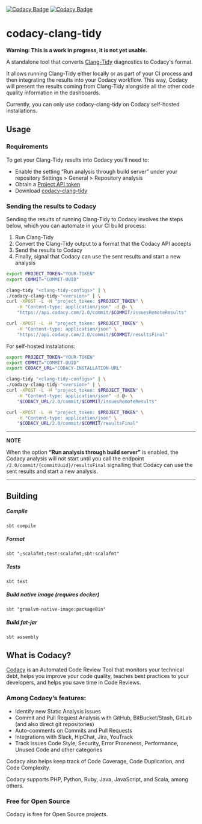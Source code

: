 [![Codacy Badge](https://api.codacy.com/project/badge/Grade/925c0ee779c34261b7d1c2935ca95ae5)](https://www.codacy.com/gh/codacy/codacy-clang-tidy?utm_source=github.com&utm_medium=referral&utm_content=codacy/codacy-clang-tidy&utm_campaign=Badge_Grade)
[![Codacy Badge](https://api.codacy.com/project/badge/Coverage/925c0ee779c34261b7d1c2935ca95ae5)](https://www.codacy.com/gh/codacy/codacy-clang-tidy?utm_source=github.com&utm_medium=referral&utm_content=codacy/codacy-clang-tidy&utm_campaign=Badge_Coverage)

# codacy-clang-tidy

**Warning: This is a work in progress, it is not yet usable.**

A standalone tool that converts [Clang-Tidy](https://clang.llvm.org/extra/clang-tidy/)
diagnostics to Codacy's format.

It allows running Clang-Tidy either locally or as part of your CI process and then integrating the results into your Codacy workflow. This way, Codacy will present the results coming from Clang-Tidy alongside all the other code quality information in the dashboards.

Currently, you can only use codacy-clang-tidy on Codacy self-hosted installations.

## Usage

### Requirements

To get your Clang-Tidy results into Codacy you'll need to:
- Enable the setting “Run analysis through build server” under your repository Settings > General > Repository analysis
- Obtain a [Project API token](https://support.codacy.com/hc/en-us/articles/207994675-Project-API)
- Download [codacy-clang-tidy](https://github.com/codacy/codacy-clang-tidy/releases)

### Sending the results to Codacy

Sending the results of running Clang-Tidy to Codacy involves the steps below, which you can automate in your CI build process:

1. Run Clang-Tidy
1. Convert the Clang-Tidy output to a format that the Codacy API accepts
1. Send the results to Codacy
1. Finally, signal that Codacy can use the sent results and start a new analysis


```bash
export PROJECT_TOKEN="YOUR-TOKEN"
export COMMIT="COMMIT-UUID"

clang-tidy "<clang-tidy-configs>" | \
./codacy-clang-tidy-"<version>" | \
curl -XPOST -L -H "project_token: $PROJECT_TOKEN" \
    -H "Content-type: application/json" -d @- \
    "https://api.codacy.com/2.0/commit/$COMMIT/issuesRemoteResults"

curl -XPOST -L -H "project_token: $PROJECT_TOKEN" \
	-H "Content-type: application/json" \
	"https://api.codacy.com/2.0/commit/$COMMIT/resultsFinal"
```

For self-hosted instalations:

```bash
export PROJECT_TOKEN="YOUR-TOKEN"
export COMMIT="COMMIT-UUID"
export CODACY_URL="CODACY-INSTALLATION-URL"

clang-tidy "<clang-tidy-configs>" | \
./codacy-clang-tidy-"<version>" | \
curl -XPOST -L -H "project_token: $PROJECT_TOKEN" \
    -H "Content-type: application/json" -d @- \
    "$CODACY_URL/2.0/commit/$COMMIT/issuesRemoteResults"

curl -XPOST -L -H "project_token: $PROJECT_TOKEN" \
	-H "Content-type: application/json" \
	"$CODACY_URL/2.0/commit/$COMMIT/resultsFinal"
```

---
**NOTE**

When the option **“Run analysis through build server”** is enabled, the Codacy analysis will not start until you call the endpoint `/2.0/commit/{commitUuid}/resultsFinal` signalling that Codacy can use the sent results and start a new analysis.

---

## Building

##### Compile

`sbt compile`

##### Format

`sbt ";scalafmt;test:scalafmt;sbt:scalafmt"`

##### Tests

`sbt test`

##### Build native image (requires docker)

`sbt "graalvm-native-image:packageBin"`

##### Build fat-jar

`sbt assembly`

## What is Codacy?

[Codacy](https://www.codacy.com/) is an Automated Code Review Tool that monitors your technical debt, helps you improve your code quality, teaches best practices to your developers, and helps you save time in Code Reviews.

### Among Codacy’s features:

-   Identify new Static Analysis issues
-   Commit and Pull Request Analysis with GitHub, BitBucket/Stash, GitLab (and also direct git repositories)
-   Auto-comments on Commits and Pull Requests
-   Integrations with Slack, HipChat, Jira, YouTrack
-   Track issues Code Style, Security, Error Proneness, Performance, Unused Code and other categories

Codacy also helps keep track of Code Coverage, Code Duplication, and Code Complexity.

Codacy supports PHP, Python, Ruby, Java, JavaScript, and Scala, among others.

### Free for Open Source

Codacy is free for Open Source projects.
